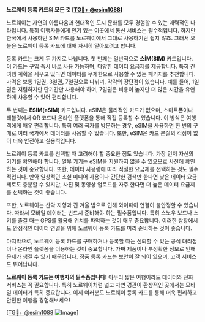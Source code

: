 **노르웨이 등록 카드의 모든 것 [[TG💪+ @esim1088](https://t.me/s/esim1088)]**

노르웨이는 자연의 아름다움과 현대적인 도시 문화를 모두 경험할 수 있는 매력적인 나라입니다. 특히 여행자들에게 인기 있는 이곳에서 통신 서비스는 필수적입니다. 하지만 한국에서 사용하던 SIM 카드를 노르웨이에서 그대로 사용하기란 쉽지 않죠. 그래서 오늘은 노르웨이 등록 카드에 대해 자세히 알아보려고 합니다.

등록 카드는 크게 두 가지로 나뉩니다. 첫 번째는 일반적으로 **스İM(SIM)** 카드입니다. 이 카드는 구입 즉시 바로 사용 가능하며, 다양한 데이터 요금제를 제공합니다. 특히 긴 여행 계획을 세우고 있다면 데이터를 무제한으로 사용할 수 있는 패키지를 추천합니다. 가격은 보통 1일권, 3일권, 7일권으로 나뉘며, 각각의 장단점이 있습니다. 예를 들어, 1일권은 저렴하지만 단기간만 사용해야 하며, 7일권은 비용이 높지만 더 많은 시간을 유연하게 사용할 수 있어 편리합니다.

두 번째는 **ESIM(eSIM)** 카드입니다. eSIM은 물리적인 카드가 없으며, 스마트폰이나 태블릿에서 QR 코드나 온라인 플랫폼을 통해 직접 등록할 수 있습니다. 이 방식은 여행객에게 매우 편리합니다. 특히 여러 국가를 방문하는 경우, eSIM을 사용하면 한 번의 구매로 여러 국가에서 데이터를 사용할 수 있습니다. 또한, eSIM은 카드 분실의 걱정이 없어 더욱 안전하고 실용적입니다.

노르웨이 등록 카드를 선택할 때 고려해야 할 중요한 점도 있습니다. 가장 먼저 자신의 기기를 확인해야 합니다. 일부 기기는 eSIM을 지원하지 않을 수 있으므로 사전에 확인하는 것이 중요합니다. 또한, 데이터 사용량에 따라 적절한 요금제를 선택하는 것도 필수적입니다. 만약 일상적인 소셜 미디어 사용이나 간단한 검색만 한다면 낮은 데이터 요금제로도 충분할 수 있지만, 사진 및 동영상 업로드를 자주 한다면 더 높은 데이터 요금제를 선택하는 것이 좋습니다.

또한, 노르웨이는 산악 지형과 긴 겨울 밤으로 인해 와이파이 연결이 불안정할 수 있습니다. 따라서 모바일 데이터는 반드시 준비해야 하는 필수품입니다. 특히 스노우 보드나 스키를 즐길 때는 GPS를 활용해 위치를 파악하는 것이 매우 중요합니다. 이러한 상황에서도 안정적인 데이터 연결을 위해 노르웨이 등록 카드를 미리 준비하는 것이 좋습니다.

마지막으로, 노르웨이 등록 카드를 구매하거나 등록할 때는 신뢰할 수 있는 공식 대리점이나 온라인 플랫폼을 이용하는 것이 중요합니다. 가짜 제품이나 부정확한 정보로 인해 문제가 생길 수 있기 때문입니다. 정품 등록 카드는 보안이 잘 되어 있으며, 고객 서비스도 뛰어납니다.

**노르웨이 등록 카드는 여행자의 필수품입니다!** 아무리 짧은 여행이라도 데이터와 전화 서비스는 꼭 필요합니다. 특히 노르웨이처럼 넓고 자연 경관이 환상적인 곳에서는 모바일 데이터가 특히 중요합니다. 이제 여러분도 노르웨이 등록 카드를 통해 더욱 편리하고 안전한 여행을 경험해보세요!

[[TG💪+ @esim1088](https://t.me/s/esim1088) ![Image](https://i.postimg.cc/Y0z9fWf4/image.png)]